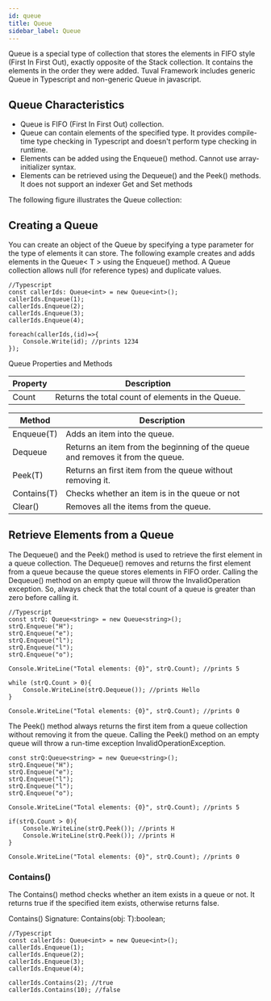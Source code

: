 ```yaml
---
id: queue
title: Queue
sidebar_label: Queue
---
```


Queue is a special type of collection that stores the elements in FIFO style (First In First Out), exactly opposite of the Stack collection. It contains the elements in the order they were added. Tuval Framework includes generic Queue in Typescript and non-generic Queue in javascript.

## Queue Characteristics

* Queue is FIFO (First In First Out) collection.
* Queue can contain elements of the specified type. It provides compile-time type checking in Typescript and doesn't perform type checking in runtime.
* Elements can be added using the Enqueue() method. Cannot use array-initializer syntax.
* Elements can be retrieved using the Dequeue() and the Peek() methods. It does not support an indexer Get and Set methods

The following figure illustrates the Queue collection:


## Creating a Queue
You can create an object of the Queue by specifying a type parameter for the type of elements it can store. The following example creates and adds elements in the Queue< T > using the Enqueue() method. A Queue collection allows null (for reference types) and duplicate values.

```tsx
//Typescript
const callerIds: Queue<int> = new Queue<int>();
callerIds.Enqueue(1);
callerIds.Enqueue(2);
callerIds.Enqueue(3);
callerIds.Enqueue(4);

foreach(callerIds,(id)=>{
    Console.Write(id); //prints 1234
});
```

Queue Properties and Methods

| Property | Description                                       |
|----------|---------------------------------------------------|
| Count    | Returns the total count of elements in the Queue. |

| Method      | Description                                                                    |
|-------------|--------------------------------------------------------------------------------|
| Enqueue(T)  | Adds an item into the queue.                                                   |
| Dequeue     | Returns an item from the beginning of the queue and removes it from the queue. |
| Peek(T)     | Returns an first item from the queue without removing it.                      |
| Contains(T) | Checks whether an item is in the queue or not                                  |
| Clear()     | Removes all the items from the queue.                                          |

## Retrieve Elements from a Queue

The Dequeue() and the Peek() method is used to retrieve the first element in a queue collection. The Dequeue() removes and returns the first element from a queue because the queue stores elements in FIFO order. Calling the Dequeue() method on an empty queue will throw the InvalidOperation exception. So, always check that the total count of a queue is greater than zero before calling it.

```tsx
//Typescript
const strQ: Queue<string> = new Queue<string>();
strQ.Enqueue("H");
strQ.Enqueue("e");
strQ.Enqueue("l");
strQ.Enqueue("l");
strQ.Enqueue("o");

Console.WriteLine("Total elements: {0}", strQ.Count); //prints 5

while (strQ.Count > 0){
    Console.WriteLine(strQ.Dequeue()); //prints Hello
}

Console.WriteLine("Total elements: {0}", strQ.Count); //prints 0
```

The Peek() method always returns the first item from a queue collection without removing it from the queue. Calling the Peek() method on an empty queue will throw a run-time exception InvalidOperationException.

```tsx
const strQ:Queue<string> = new Queue<string>();
strQ.Enqueue("H");
strQ.Enqueue("e");
strQ.Enqueue("l");
strQ.Enqueue("l");
strQ.Enqueue("o");

Console.WriteLine("Total elements: {0}", strQ.Count); //prints 5

if(strQ.Count > 0){
    Console.WriteLine(strQ.Peek()); //prints H
    Console.WriteLine(strQ.Peek()); //prints H
}

Console.WriteLine("Total elements: {0}", strQ.Count); //prints 0
```

### Contains()

The Contains() method checks whether an item exists in a queue or not. It returns true if the specified item exists, otherwise returns false.

Contains() Signature:  Contains(obj: T):boolean;

```tsx
//Typescript
const callerIds: Queue<int> = new Queue<int>();
callerIds.Enqueue(1);
callerIds.Enqueue(2);
callerIds.Enqueue(3);
callerIds.Enqueue(4);

callerIds.Contains(2); //true
callerIds.Contains(10); //false
```